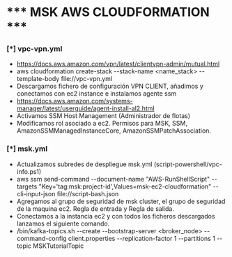# *** MSK AWS CLOUDFORMATION ***

### [*] vpc-vpn.yml
- https://docs.aws.amazon.com/vpn/latest/clientvpn-admin/mutual.html
- aws cloudformation create-stack --stack-name <name_stack> --template-body file://vpc-vpn.yml
- Descargamos fichero de configuración VPN CLIENT, añadimos <cert> <key> y conectamos con ec2 instance e instalamos agente ssm
- https://docs.aws.amazon.com/systems-manager/latest/userguide/agent-install-al2.html
- Activamos SSM Host Management (Administrador de flotas)
- Modificamos rol asociado a ec2. Permisos para MSK, SSM, AmazonSSMManagedInstanceCore, AmazonSSMPatchAssociation.

### [*] msk.yml
- Actualizamos subredes de despliegue msk.yml (script-powershell/vpc-info.ps1)
- aws ssm send-command --document-name "AWS-RunShellScript" --targets "Key='tag:msk:project-id',Values=msk-ec2-cloudformation" --cli-input-json file://script-bash.json
- Agregamos al grupo de seguridad de msk cluster, el grupo de seguridad de la maquina ec2. Regla de entrada y Regla de salida.
- Conectamos a la instancia ec2 y con todos los ficheros descargados lanzamos el siguiente comando.
- <path-to-your-kafka-installation>/bin/kafka-topics.sh --create --bootstrap-server <broker_node> --command-config client.properties --replication-factor 1 --partitions 1 --topic MSKTutorialTopic

